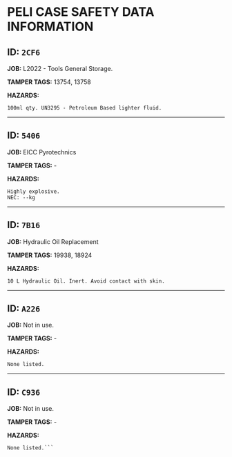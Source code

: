 # PELI CASE SAFETY DATA INFORMATION

## ID: `2CF6`
__JOB:__ L2022 - Tools General Storage.

__TAMPER TAGS:__ 13754, 13758

__HAZARDS:__
```
100ml qty. UN3295 - Petroleum Based lighter fluid.
```

***

## ID: `5406`
__JOB:__ EICC Pyrotechnics

__TAMPER TAGS:__ -

__HAZARDS:__
```
Highly explosive.
NEC: --kg
```

***

## ID: `7B16`
__JOB:__ Hydraulic Oil Replacement

__TAMPER TAGS:__ 19938, 18924

__HAZARDS:__
```
10 L Hydraulic Oil. Inert. Avoid contact with skin.
```

***

## ID: `A226`
__JOB:__ Not in use.

__TAMPER TAGS:__ -

__HAZARDS:__
```
None listed.
```

***

## ID: `C936`
__JOB:__ Not in use.

__TAMPER TAGS:__ -

__HAZARDS:__
```
None listed.```
